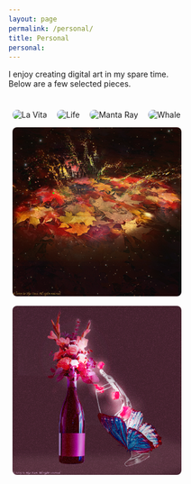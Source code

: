 ```yaml
---
layout: page
permalink: /personal/
title: Personal
personal: 
---
```

I enjoy creating digital art in my spare time.  
Below are a few selected pieces.

<br>

<figure style="display:inline-block; margin:0.5em;">
  <img src="/assets/artwork/LaVita.png" alt="La Vita" width="300" style="border-radius:8px;">
</figure>

<figure style="display:inline-block; margin:0.5em;">
  <img src="/assets/artwork/life.png" alt="Life" width="300" style="border-radius:8px;">
</figure>

<figure style="display:inline-block; margin:0.5em;">
  <img src="/assets/artwork/mantaray.png" alt="Manta Ray" width="300" style="border-radius:8px;">
</figure>

<figure style="display:inline-block; margin:0.5em;">
  <img src="/assets/artwork/whale_part1.png" alt="Whale" width="300" style="border-radius:8px;">
</figure>

<figure style="display:inline-block; margin:0.5em;">
  <img src="/assets/artwork/leaves.png" alt="Leaves" width="300" style="border-radius:8px;">
</figure>

<figure style="display:inline-block; margin:0.5em;">
  <img src="/assets/artwork/wine.png" alt="Wine" width="300" style="border-radius:8px;">
</figure>

<br>
